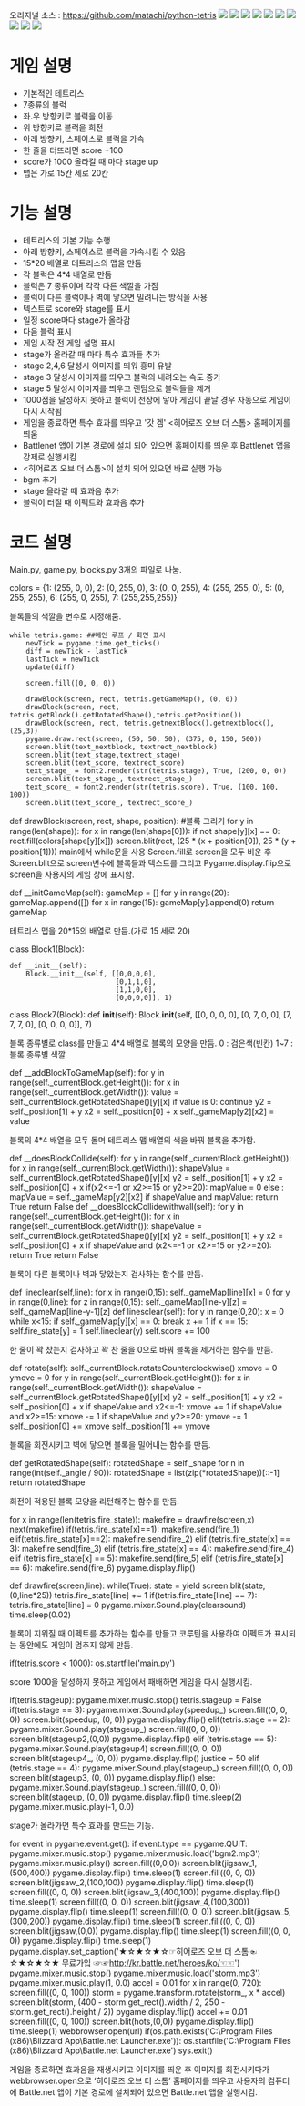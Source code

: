 오리지널 소스 :  https://github.com/matachi/python-tetris
![](https://github.com/gusalsdmlwlq/SE-2017/blob/master/Tetris/s1.png)
![](https://github.com/gusalsdmlwlq/SE-2017/blob/master/Tetris/s2.png)
![](https://github.com/gusalsdmlwlq/SE-2017/blob/master/Tetris/s3.png)
![](https://github.com/gusalsdmlwlq/SE-2017/blob/master/Tetris/s4.png)
![](https://github.com/gusalsdmlwlq/SE-2017/blob/master/Tetris/s5.png)
![](https://github.com/gusalsdmlwlq/SE-2017/blob/master/Tetris/s6.png)
![](https://github.com/gusalsdmlwlq/SE-2017/blob/master/Tetris/s7.png)
![](https://github.com/gusalsdmlwlq/SE-2017/blob/master/Tetris/s8.png)
![](https://github.com/gusalsdmlwlq/SE-2017/blob/master/Tetris/s9.png)
![](https://github.com/gusalsdmlwlq/SE-2017/blob/master/Tetris/s10.png)
# 게임 설명
* 기본적인 테트리스
* 7종류의 블럭
* 좌.우 방향키로 블럭을 이동
* 위 방향키로 블럭을 회전
* 아래 방향키, 스페이스로 블럭을 가속
* 한 줄을 터뜨리면 score +100
* score가 1000 올라갈 때 마다 stage up
* 맵은 가로 15칸 세로 20칸

# 기능 설명
* 테트리스의 기본 기능 수행
* 아래 방향키, 스페이스로 블럭을 가속시킬 수 있음
* 15*20 배열로 테트리스의 맵을 만듬
* 각 블럭은 4*4 배열로 만듬
* 블럭은 7 종류이며 각각 다른 색깔을 가짐
* 블럭이 다른 블럭이나 벽에 닿으면 밀려나는 방식을 사용
* 텍스트로 score와 stage를 표시
* 일정 score마다 stage가 올라감
* 다음 블럭 표시
* 게임 시작 전 게임 설명 표시
* stage가 올라갈 때 마다 특수 효과들 추가
* stage 2,4,6 달성시 이미지를 띄워 흥미 유발
* stage 3 달성시 이미지를 띄우고 블럭의 내려오는 속도 증가
* stage 5 달성시 이미지를 띄우고 랜덤으로 블럭들을 제거
* 1000점을 달성하지 못하고 블럭이 천장에 닿아 게임이 끝날 경우 자동으로 게임이 다시 시작됨
* 게임을 종료하면 특수 효과를 띄우고 '갓 겜' <히어로즈 오브 더 스톰> 홈페이지를 띄움
* Battlenet 앱이 기본 경로에 설치 되어 있으면 홈페이지를 띄운 후 Battlenet 앱을 강제로 실행시킴
* <히어로즈 오브 더 스톰>이 설치 되어 있으면 바로 실행 가능
* bgm 추가
* stage 올라갈 때 효과음 추가
* 블럭이 터질 때 이펙트와 효과음 추가

# 코드 설명
Main.py, game.py, blocks.py 3개의 파일로 나눔.

colors = {1: (255, 0, 0), 2: (0, 255, 0), 3: (0, 0, 255), 4: (255, 255, 0),
    5: (0, 255, 255), 6: (255, 0, 255), 7: (255,255,255)}

블록들의 색깔을 변수로 지정해둠.

    while tetris.game: ##메인 루프 / 화면 표시
        newTick = pygame.time.get_ticks()
        diff = newTick - lastTick
        lastTick = newTick
        update(diff)

        screen.fill((0, 0, 0))

        drawBlock(screen, rect, tetris.getGameMap(), (0, 0))
        drawBlock(screen, rect, tetris.getBlock().getRotatedShape(),tetris.getPosition())
        drawBlock(screen, rect, tetris.getnextBlock().getnextblock(), (25,3))
        pygame.draw.rect(screen, (50, 50, 50), (375, 0, 150, 500))
        screen.blit(text_nextblock, textrect_nextblock)
        screen.blit(text_stage,textrect_stage)
        screen.blit(text_score, textrect_score)
        text_stage_ = font2.render(str(tetris.stage), True, (200, 0, 0))
        screen.blit(text_stage_, textrect_stage_)
        text_score_ = font2.render(str(tetris.score), True, (100, 100, 100))
        screen.blit(text_score_, textrect_score_)
def drawBlock(screen, rect, shape, position): #블록 그리기
    for y in range(len(shape)):
        for x in range(len(shape[0])):
            if not shape[y][x] == 0:
                rect.fill(colors[shape[y][x]])
                screen.blit(rect, (25 * (x + position[0]), 25 * (y + position[1])))
main에서 while문을 사용
Screen.fill로 screen을 모두 비운 후
Screen.blit으로 screen변수에 블록들과 텍스트를 그리고
Pygame.display.flip으로 screen을 사용자의 게임 창에 표시함.

def __initGameMap(self):
    gameMap = []
    for y in range(20):
        gameMap.append([])
        for x in range(15):
            gameMap[y].append(0)
    return gameMap

테트리스 맵을 20*15의 배열로 만듬.(가로 15 세로 20)

class Block1(Block):
    
    def __init__(self):
        Block.__init__(self, [[0,0,0,0],
                              [0,1,1,0],
                              [1,1,0,0],
                              [0,0,0,0]], 1)
class Block7(Block):
    def __init__(self):
        Block.__init__(self, [[0, 0, 0, 0],
                              [0, 7, 0, 0],
                              [7, 7, 7, 0],
                              [0, 0, 0, 0]], 7)

블록 종류별로 class를 만들고 4*4 배열로 블록의 모양을 만듬.
0 : 검은색(빈칸) 
1~7 : 블록 종류별 색깔

def __addBlockToGameMap(self):
    for y in range(self._currentBlock.getHeight()):
        for x in range(self._currentBlock.getWidth()):
            value = self._currentBlock.getRotatedShape()[y][x]
            if value is 0:
                continue
            y2 = self._position[1] + y
            x2 = self._position[0] + x
            self._gameMap[y2][x2] = value

블록의 4*4 배열을 모두 돌며 테트리스 맵 배열의 색을 바꿔 블록을 추가함.

def __doesBlockCollide(self):
    for y in range(self._currentBlock.getHeight()):
        for x in range(self._currentBlock.getWidth()):
            shapeValue = self._currentBlock.getRotatedShape()[y][x]
            y2 = self._position[1] + y
            x2 = self._position[0] + x
            if(x2<=-1 or x2>=15 or y2>=20):
                mapValue = 0
            else :
                mapValue = self._gameMap[y2][x2]
            if shapeValue and mapValue:
                return True
    return False
def __doesBlockCollidewithwall(self):
    for y in range(self._currentBlock.getHeight()):
        for x in range(self._currentBlock.getWidth()):
            shapeValue = self._currentBlock.getRotatedShape()[y][x]
            y2 = self._position[1] + y
            x2 = self._position[0] + x
            if shapeValue and (x2<=-1 or x2>=15 or y2>=20):
                return True
    return False

블록이 다른 블록이나 벽과 닿았는지 검사하는 함수를 만듬.


def lineclear(self,line):
    for x in range(0,15):
        self._gameMap[line][x] = 0
    for y in range(0,line):
        for z in range(0,15):
            self._gameMap[line-y][z] = self._gameMap[line-y-1][z]
def linesclear(self):
    for y in range(0,20):
        x = 0
        while x<15:
            if self._gameMap[y][x] == 0:
                break
            x += 1
        if x == 15:
            self.fire_state[y] = 1
            self.lineclear(y)
            self.score += 100

한 줄이 꽉 찼는지 검사하고 꽉 찬 줄을 0으로 바꿔 블록을 제거하는 함수를 만듬.

def rotate(self):
    self._currentBlock.rotateCounterclockwise()
    xmove = 0
    ymove = 0
    for y in range(self._currentBlock.getHeight()):
        for x in range(self._currentBlock.getWidth()):
            shapeValue = self._currentBlock.getRotatedShape()[y][x]
            y2 = self._position[1] + y
            x2 = self._position[0] + x
            if shapeValue and x2<=-1:
                xmove += 1
            if shapeValue and x2>=15:
                xmove -= 1
            if shapeValue and y2>=20:
                ymove -= 1
    self._position[0] += xmove
    self._position[1] += ymove

블록을 회전시키고 벽에 닿으면 블록을 밀어내는 함수를 만듬.

def getRotatedShape(self):
    rotatedShape = self._shape
    for n in range(int(self._angle / 90)):
        rotatedShape = list(zip(*rotatedShape))[::-1]
    return rotatedShape

회전이 적용된 블록 모양을 리턴해주는 함수를 만듬.

for x in range(len(tetris.fire_state)):
    makefire = drawfire(screen,x)
    next(makefire)
    if(tetris.fire_state[x]==1):
        makefire.send(fire_1)
    elif(tetris.fire_state[x]==2):
        makefire.send(fire_2)
    elif (tetris.fire_state[x] == 3):
        makefire.send(fire_3)
    elif (tetris.fire_state[x] == 4):
        makefire.send(fire_4)
    elif (tetris.fire_state[x] == 5):
        makefire.send(fire_5)
    elif (tetris.fire_state[x] == 6):
        makefire.send(fire_6)
pygame.display.flip()

def drawfire(screen,line):
    while(True):
        state = yield
        screen.blit(state,(0,line*25))
        tetris.fire_state[line] += 1
        if(tetris.fire_state[line] == 7):
            tetris.fire_state[line] = 0
        pygame.mixer.Sound.play(clearsound)
        time.sleep(0.02)

블록이 지워질 때 이펙트를 추가하는 함수를 만들고 코루틴을 사용하여 이펙트가 표시되는 동안에도 게임이 멈추지 않게 만듬.

if(tetris.score < 1000):
    os.startfile('main.py')

score 1000을 달성하지 못하고 게임에서 패배하면 게임을 다시 실행시킴.

if(tetris.stageup):
    pygame.mixer.music.stop()
    tetris.stageup = False
    if(tetris.stage == 3):
        pygame.mixer.Sound.play(speedup_)
        screen.fill((0, 0, 0))
        screen.blit(speedup, (0, 0))
        pygame.display.flip()
    elif(tetris.stage == 2):
        pygame.mixer.Sound.play(stageup_)
        screen.fill((0, 0, 0))
        screen.blit(stageup2,(0,0))
        pygame.display.flip()
    elif (tetris.stage == 5):
        pygame.mixer.Sound.play(stageup4)
        screen.fill((0, 0, 0))
        screen.blit(stageup4_, (0, 0))
        pygame.display.flip()
        justice = 50
    elif (tetris.stage == 4):
        pygame.mixer.Sound.play(stageup_)
        screen.fill((0, 0, 0))
        screen.blit(stageup3, (0, 0))
        pygame.display.flip()
    else:
        pygame.mixer.Sound.play(stageup_)
        screen.fill((0, 0, 0))
        screen.blit(stageup, (0, 0))
        pygame.display.flip()
    time.sleep(2)
    pygame.mixer.music.play(-1, 0.0)

stage가 올라가면 특수 효과를 만드는 기능.

for event in pygame.event.get():
    if event.type == pygame.QUIT:
        pygame.mixer.music.stop()
        pygame.mixer.music.load('bgm2.mp3')
        pygame.mixer.music.play()
        screen.fill((0,0,0))
        screen.blit(jigsaw_1,(500,400))
        pygame.display.flip()
        time.sleep(1)
        screen.fill((0, 0, 0))
        screen.blit(jigsaw_2,(100,100))
        pygame.display.flip()
        time.sleep(1)
        screen.fill((0, 0, 0))
        screen.blit(jigsaw_3,(400,100))
        pygame.display.flip()
        time.sleep(1)
        screen.fill((0, 0, 0))
        screen.blit(jigsaw_4,(100,300))
        pygame.display.flip()
        time.sleep(1)
        screen.fill((0, 0, 0))
        screen.blit(jigsaw_5,(300,200))
        pygame.display.flip()
        time.sleep(1)
        screen.fill((0, 0, 0))
        screen.blit(jigsaw,(0,0))
        pygame.display.flip()
        time.sleep(1)
        screen.fill((0, 0, 0))
        pygame.display.flip()
        time.sleep(1)
        pygame.display.set_caption('★☆★☆★☆☞히어로즈 오브 더 스톰☜☆★☆★☆★ 무료가입 ☞☞http://kr.battle.net/heroes/ko/☜☜')
        pygame.mixer.music.stop()
        pygame.mixer.music.load('storm.mp3')
        pygame.mixer.music.play(1, 0.0)
        accel = 0.01
        for x in range(0, 720):
            screen.fill((0, 0, 100))
            storm = pygame.transform.rotate(storm_, x * accel)
            screen.blit(storm, (400 - storm.get_rect().width / 2, 250 - storm.get_rect().height / 2))
            pygame.display.flip()
            accel += 0.01
        screen.fill((0, 0, 100))
        screen.blit(hots,(0,0))
        pygame.display.flip()
        time.sleep(1)
        webbrowser.open(url)
        if(os.path.exists('C:\Program Files (x86)\Blizzard App\Battle.net Launcher.exe')):
            os.startfile('C:\Program Files (x86)\Blizzard App\Battle.net Launcher.exe')
        sys.exit()

게임을 종료하면 효과음을 재생시키고 이미지를 띄운 후 이미지를 회전시키다가 webbrowser.open으로 ‘히어로즈 오브 더 스톰’ 홈페이지를 띄우고 사용자의 컴퓨터에 Battle.net 앱이 기본 경로에 설치되어 있으면 Battle.net 앱을 실행시킴.
